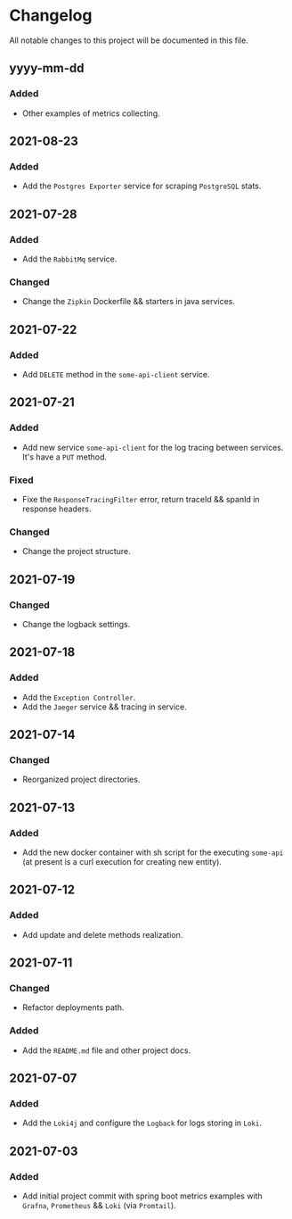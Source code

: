 # Changelog

All notable changes to this project will be documented in this file.

## yyyy-mm-dd

### Added
- Other examples of metrics collecting.

## 2021-08-23

### Added

- Add the `Postgres Exporter` service for scraping `PostgreSQL` stats.

## 2021-07-28

### Added
- Add the `RabbitMq` service.

### Changed
- Change the `Zipkin` Dockerfile && starters in java services.

## 2021-07-22

### Added
- Add `DELETE` method in the `some-api-client` service.

## 2021-07-21

### Added
- Add new service `some-api-client` for the log tracing between services. It's have a `PUT` method.

### Fixed
- Fixe the `ResponseTracingFilter` error, return traceId && spanId in response headers.

### Changed
- Change the project structure.

## 2021-07-19

### Changed
- Change the logback settings.

## 2021-07-18

### Added
- Add the `Exception Controller`.
- Add the `Jaeger` service && tracing in service.

## 2021-07-14

### Changed
- Reorganized project directories.

## 2021-07-13

### Added
- Add the new docker container with sh script for the executing `some-api` (at present is a curl execution for creating new entity).

## 2021-07-12

### Added
- Add update and delete methods realization.

## 2021-07-11

### Changed
- Refactor deployments path.

### Added
- Add the `README.md` file and other project docs.

## 2021-07-07

### Added
- Add the `Loki4j` and configure the `Logback` for logs storing in `Loki`.

## 2021-07-03

### Added
- Add initial project commit with spring boot metrics examples with `Grafna`, `Prometheus` && `Loki` (via `Promtail`).